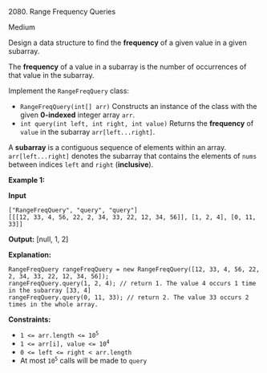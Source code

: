 2080\. Range Frequency Queries

Medium

Design a data structure to find the **frequency** of a given value in a given subarray.

The **frequency** of a value in a subarray is the number of occurrences of that value in the subarray.

Implement the `RangeFreqQuery` class:

*   `RangeFreqQuery(int[] arr)` Constructs an instance of the class with the given **0-indexed** integer array `arr`.
*   `int query(int left, int right, int value)` Returns the **frequency** of `value` in the subarray `arr[left...right]`.

A **subarray** is a contiguous sequence of elements within an array. `arr[left...right]` denotes the subarray that contains the elements of `nums` between indices `left` and `right` (**inclusive**).

**Example 1:**

**Input**

    ["RangeFreqQuery", "query", "query"]
    [[[12, 33, 4, 56, 22, 2, 34, 33, 22, 12, 34, 56]], [1, 2, 4], [0, 11, 33]]

**Output:** [null, 1, 2]

**Explanation:**

    RangeFreqQuery rangeFreqQuery = new RangeFreqQuery([12, 33, 4, 56, 22, 2, 34, 33, 22, 12, 34, 56]);
    rangeFreqQuery.query(1, 2, 4); // return 1. The value 4 occurs 1 time in the subarray [33, 4]
    rangeFreqQuery.query(0, 11, 33); // return 2. The value 33 occurs 2 times in the whole array. 

**Constraints:**

*   <code>1 <= arr.length <= 10<sup>5</sup></code>
*   <code>1 <= arr[i], value <= 10<sup>4</sup></code>
*   `0 <= left <= right < arr.length`
*   At most <code>10<sup>5</sup></code> calls will be made to `query`